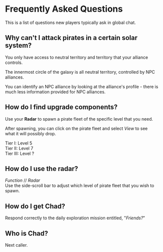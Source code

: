 # Frequently Asked Questions

This is a list of questions new players typically ask in global chat.

## Why can't I attack pirates in a certain solar system?

You only have access to neutral territory and territory that your alliance controls.

The innermost circle of the galaxy is all neutral territory, controlled by NPC alliances.

You can identify an NPC alliance by looking at the alliance's profile - there is much less information provided for NPC alliances.

## How do I find upgrade components?

Use your **Radar** to spawn a pirate fleet of the specific level that you need.

After spawning, you can click on the pirate fleet and select *View* to see what it will possibly drop.  

Tier I: Level 5  
Tier II: Level 7  
Tier III: Level ?

## How do I use the radar?

*Function* // *Radar*  
Use the side-scroll bar to adjust which level of pirate fleet that you wish to spawn.

## How do I get Chad?

Respond correctly to the daily exploration mission entitled, "*Friends?*"

## Who is Chad?

Next caller.
